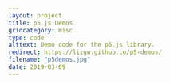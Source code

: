 ```yaml
---
layout: project
title: p5.js Demos
gridcategory: misc
type: code
alttext: Demo code for the p5.js library.
redirect: https://lizgw.github.io/p5-demos/
filename: "p5demos.jpg"
date: 2019-03-09
---
```

